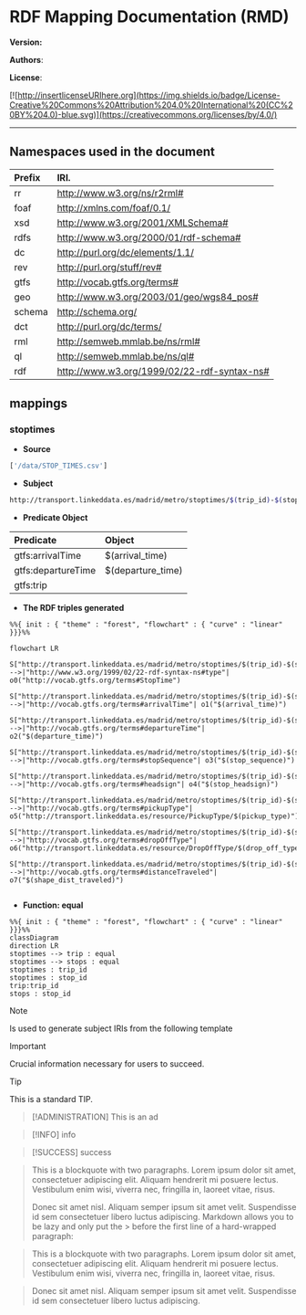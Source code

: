# RDF Mapping Documentation (RMD)

**Version:**

**Authors**:

**License**:

[![http://insertlicenseURIhere.org](https://img.shields.io/badge/License-Creative%20Commons%20Attribution%204.0%20International%20(CC%20BY%204.0)-blue.svg)](https://creativecommons.org/licenses/by/4.0/)

------


## **Namespaces used in the document**

| Prefix       |               IRI.                   |
| :----------- | :----------------------------------  |
| rr     | http://www.w3.org/ns/r2rml# |
| foaf     | http://xmlns.com/foaf/0.1/ |
| xsd     | http://www.w3.org/2001/XMLSchema# |
| rdfs     | http://www.w3.org/2000/01/rdf-schema# |
| dc     | http://purl.org/dc/elements/1.1/ |
| rev     | http://purl.org/stuff/rev# |
| gtfs     | http://vocab.gtfs.org/terms# |
| geo     | http://www.w3.org/2003/01/geo/wgs84_pos# |
| schema     | http://schema.org/ |
| dct     | http://purl.org/dc/terms/ |
| rml     | http://semweb.mmlab.be/ns/rml# |
| ql     | http://semweb.mmlab.be/ns/ql# |
| rdf     | http://www.w3.org/1999/02/22-rdf-syntax-ns# |


## mappings
### stoptimes

- **Source**

```bash
['/data/STOP_TIMES.csv']
```

- **Subject**


```bash
http://transport.linkeddata.es/madrid/metro/stoptimes/$(trip_id)-$(stop_id)-$(arrival_time)
```

- **Predicate Object**

| Predicate |                Object                |
| :----------- | :----------------------------------  |
| gtfs:arrivalTime    | $(arrival_time) |
| gtfs:departureTime    | $(departure_time) |
| gtfs:trip |  |

- **The RDF triples generated**


```mermaid
%%{ init : { "theme" : "forest", "flowchart" : { "curve" : "linear" }}}%%

flowchart LR
	S["http://transport.linkeddata.es/madrid/metro/stoptimes/$(trip_id)-$(stop_id)-$(arrival_time)"] -->|"http://www.w3.org/1999/02/22-rdf-syntax-ns#type"| o0("http://vocab.gtfs.org/terms#StopTime")
    S["http://transport.linkeddata.es/madrid/metro/stoptimes/$(trip_id)-$(stop_id)-$(arrival_time)"] -->|"http://vocab.gtfs.org/terms#arrivalTime"| o1("$(arrival_time)")
	S["http://transport.linkeddata.es/madrid/metro/stoptimes/$(trip_id)-$(stop_id)-$(arrival_time)"] -->|"http://vocab.gtfs.org/terms#departureTime"| o2("$(departure_time)")
	S["http://transport.linkeddata.es/madrid/metro/stoptimes/$(trip_id)-$(stop_id)-$(arrival_time)"] -->|"http://vocab.gtfs.org/terms#stopSequence"| o3("$(stop_sequence)")
	S["http://transport.linkeddata.es/madrid/metro/stoptimes/$(trip_id)-$(stop_id)-$(arrival_time)"] -->|"http://vocab.gtfs.org/terms#headsign"| o4("$(stop_headsign)")
	S["http://transport.linkeddata.es/madrid/metro/stoptimes/$(trip_id)-$(stop_id)-$(arrival_time)"] -->|"http://vocab.gtfs.org/terms#pickupType"| o5("http://transport.linkeddata.es/resource/PickupType/$(pickup_type)")
	S["http://transport.linkeddata.es/madrid/metro/stoptimes/$(trip_id)-$(stop_id)-$(arrival_time)"] -->|"http://vocab.gtfs.org/terms#dropOffType"| o6("http://transport.linkeddata.es/resource/DropOffType/$(drop_off_type)")
	S["http://transport.linkeddata.es/madrid/metro/stoptimes/$(trip_id)-$(stop_id)-$(arrival_time)"] -->|"http://vocab.gtfs.org/terms#distanceTraveled"| o7("$(shape_dist_traveled)")
    
```

- **Function: equal**

```mermaid
%%{ init : { "theme" : "forest", "flowchart" : { "curve" : "linear" }}}%%
classDiagram
direction LR
stoptimes --> trip : equal
stoptimes --> stops : equal
stoptimes : trip_id
stoptimes : stop_id
trip:trip_id 
stops : stop_id

```


>[!NOTE]
>Is used to generate subject IRIs from the following template

> [!IMPORTANT]
> Crucial information necessary for users to succeed.

>[!TIP]
>
>This is a standard TIP.

>[!ADMINISTRATION]
>This is an ad

>[!INFO]
>info

>[!SUCCESS]
>success

> This is a blockquote with two paragraphs. Lorem ipsum dolor sit amet,
> consectetuer adipiscing elit. Aliquam hendrerit mi posuere lectus.
> Vestibulum enim wisi, viverra nec, fringilla in, laoreet vitae, risus.
> 
> Donec sit amet nisl. Aliquam semper ipsum sit amet velit. Suspendisse
> id sem consectetuer libero luctus adipiscing.
Markdown allows you to be lazy and only put the > before the first line of a hard-wrapped paragraph:

> This is a blockquote with two paragraphs. Lorem ipsum dolor sit amet,
consectetuer adipiscing elit. Aliquam hendrerit mi posuere lectus.
Vestibulum enim wisi, viverra nec, fringilla in, laoreet vitae, risus.

> Donec sit amet nisl. Aliquam semper ipsum sit amet velit. Suspendisse
id sem consectetuer libero luctus adipiscing.